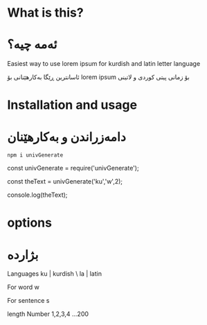 # What is this?
# ئەمە چیە؟

Easiest way to use lorem ipsum for kurdish and latin letter language


ئاسانترین ڕێگا بەکارهێنانی بۆ lorem ipsum بۆ زمانی پیتی کوردی و لاتینی


# Installation and usage
# دامەزراندن و بەکار‌هێنان

`npm i univGenerate`

const univGenerate = require('univGenerate');

const theText = univGenerate('ku','w',2);

console.log(theText);


# options
# بژاردە

Languages ku | kurdish \ la | latin

For word w

For sentence s

length Number 1,2,3,4 ...200
